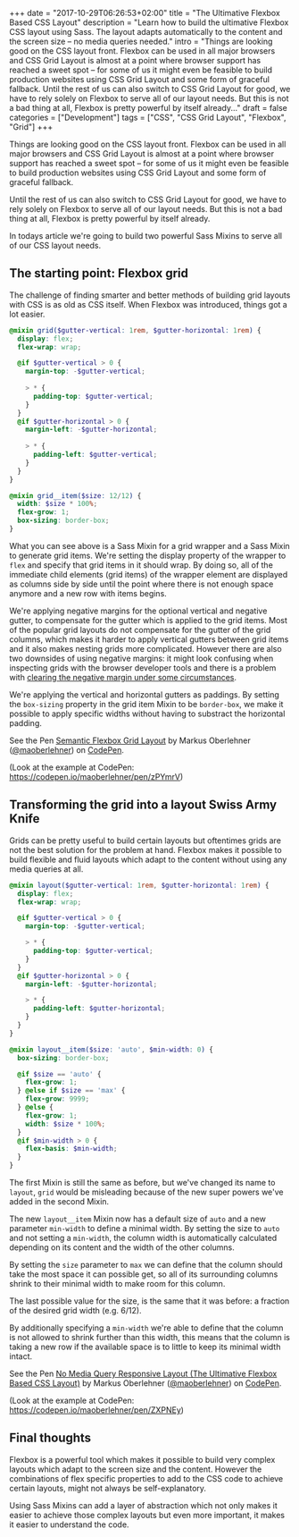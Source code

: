 +++
date = "2017-10-29T06:26:53+02:00"
title = "The Ultimative Flexbox Based CSS Layout"
description = "Learn how to build the ultimative Flexbox CSS layout using Sass. The layout adapts automatically to the content and the screen size – no media queries needed."
intro = "Things are looking good on the CSS layout front. Flexbox can be used in all major browsers and CSS Grid Layout is almost at a point where browser support has reached a sweet spot – for some of us it might even be feasible to build production websites using CSS Grid Layout and some form of graceful fallback. Until the rest of us can also switch to CSS Grid Layout for good, we have to rely solely on Flexbox to serve all of our layout needs. But this is not a bad thing at all, Flexbox is pretty powerful by itself already..."
draft = false
categories = ["Development"]
tags = ["CSS", "CSS Grid Layout", "Flexbox", "Grid"]
+++

Things are looking good on the CSS layout front. Flexbox can be used in all major browsers and CSS Grid Layout is almost at a point where browser support has reached a sweet spot – for some of us it might even be feasible to build production websites using CSS Grid Layout and some form of graceful fallback.

Until the rest of us can also switch to CSS Grid Layout for good, we have to rely solely on Flexbox to serve all of our layout needs. But this is not a bad thing at all, Flexbox is pretty powerful by itself already.

In todays article we're going to build two powerful Sass Mixins to serve all of our CSS layout needs.

## The starting point: Flexbox grid
The challenge of finding smarter and better methods of building grid layouts with CSS is as old as CSS itself. When Flexbox was introduced, things got a lot easier.

```scss
@mixin grid($gutter-vertical: 1rem, $gutter-horizontal: 1rem) {
  display: flex;
  flex-wrap: wrap;

  @if $gutter-vertical > 0 {
    margin-top: -$gutter-vertical;
    
    > * {
      padding-top: $gutter-vertical;
    }
  }
  @if $gutter-horizontal > 0 {
    margin-left: -$gutter-horizontal;
    
    > * {
      padding-left: $gutter-vertical;
    }
  }
}

@mixin grid__item($size: 12/12) {
  width: $size * 100%;
  flex-grow: 1;
  box-sizing: border-box;
}
```

What you can see above is a Sass Mixin for a grid wrapper and a Sass Mixin to generate grid items. We're setting the display property of the wrapper to `flex` and specify that grid items in it should wrap. By doing so, all of the immediate child elements (grid items) of the wrapper element are displayed as columns side by side until the point where there is not enough space anymore and a new row with items begins.

We're applying negative margins for the optional vertical and negative gutter, to compensate for the gutter which is applied to the grid items. Most of the popular grid layouts do not compensate for the gutter of the grid columns, which makes it harder to apply vertical gutters between grid items and it also makes nesting grids more complicated. However there are also two downsides of using negative margins: it might look confusing when inspecting grids with the browser developer tools and there is a problem with [clearing the negative margin under some circumstances](https://codepen.io/maoberlehner/pen/BpJVGO).

We're applying the vertical and horizontal gutters as paddings. By setting the `box-sizing` property in the grid item Mixin to be `border-box`, we make it possible to apply specific widths without having to substract the horizontal padding.

<p data-height="400" data-theme-id="0" data-slug-hash="zPYmrV" data-default-tab="result" data-user="maoberlehner" data-embed-version="2" data-pen-title="Semantic Flexbox Grid Layout" class="codepen">See the Pen <a href="https://codepen.io/maoberlehner/pen/zPYmrV/">Semantic Flexbox Grid Layout</a> by Markus Oberlehner (<a href="https://codepen.io/maoberlehner">@maoberlehner</a>) on <a href="https://codepen.io">CodePen</a>.</p>
<script async src="https://production-assets.codepen.io/assets/embed/ei.js"></script>

(Look at the example at CodePen: https://codepen.io/maoberlehner/pen/zPYmrV)

## Transforming the grid into a layout Swiss Army Knife
Grids can be pretty useful to build certain layouts but oftentimes grids are not the best solution for the problem at hand. Flexbox makes it possible to build flexible and fluid layouts which adapt to the content without using any media queries at all.

```scss
@mixin layout($gutter-vertical: 1rem, $gutter-horizontal: 1rem) {
  display: flex;
  flex-wrap: wrap;

  @if $gutter-vertical > 0 {
    margin-top: -$gutter-vertical;

    > * {
      padding-top: $gutter-vertical;
    }
  }
  @if $gutter-horizontal > 0 {
    margin-left: -$gutter-horizontal;

    > * {
      padding-left: $gutter-horizontal;
    }
  }
}

@mixin layout__item($size: 'auto', $min-width: 0) {
  box-sizing: border-box;

  @if $size == 'auto' {
    flex-grow: 1;
  } @else if $size == 'max' {
    flex-grow: 9999;
  } @else {
    flex-grow: 1;
    width: $size * 100%;
  }
  @if $min-width > 0 {
    flex-basis: $min-width;
  }
}
```

The first Mixin is still the same as before, but we've changed its name to `layout`, `grid` would be misleading because of the new super powers we've added in the second Mixin.

The new `layout__item` Mixin now has a default size of `auto` and a new parameter `min-width` to define a minimal width. By setting the size to `auto` and not setting a `min-width`, the column width is automatically calculated depending on its content and the width of the other columns.

By setting the `size` parameter to `max` we can define that the column should take the most space it can possible get, so all of its surrounding columns shrink to their minimal width to make room for this column.

The last possible value for the size, is the same that it was before: a fraction of the desired grid width (e.g. 6/12).

By additionally specifying a `min-width` we're able to define that the column is not allowed to shrink further than this width, this means that the column is taking a new row if the available space is to little to keep its minimal width intact.

<p data-height="400" data-theme-id="0" data-slug-hash="ZXPNEy" data-default-tab="result" data-user="maoberlehner" data-embed-version="2" data-pen-title="No Media Query Responsive Layout (The Ultimative Flexbox Based CSS Layout)" class="codepen">See the Pen <a href="https://codepen.io/maoberlehner/pen/ZXPNEy/">No Media Query Responsive Layout (The Ultimative Flexbox Based CSS Layout)</a> by Markus Oberlehner (<a href="https://codepen.io/maoberlehner">@maoberlehner</a>) on <a href="https://codepen.io">CodePen</a>.</p>
<script async src="https://production-assets.codepen.io/assets/embed/ei.js"></script>

(Look at the example at CodePen: https://codepen.io/maoberlehner/pen/ZXPNEy)

## Final thoughts
Flexbox is a powerful tool which makes it possible to build very complex layouts which adapt to the screen size and the content. However the combinations of flex specific properties to add to the CSS code to achieve certain layouts, might not always be self-explanatory.

Using Sass Mixins can add a layer of abstraction which not only makes it easier to achieve those complex layouts but even more important, it makes it easier to understand the code.
